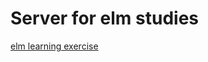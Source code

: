 # Server for elm studies

[elm learning exercise](https://github.com/elm-studies/building-apps-in-elm.git)
